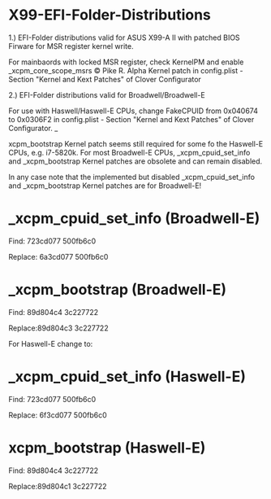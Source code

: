 # X99-EFI-Folder-Distributions

1.) EFI-Folder distributions valid for ASUS X99-A II with patched BIOS Firware for MSR register kernel write. 

For mainbaords with locked MSR register, check KernelPM and enable _xcpm_core_scope_msrs © Pike R. Alpha Kernel patch in config.plist - Section "Kernel and Kext Patches" of Clover Configurator 

2.) EFI-Folder distributions valid for Broadwell/Broadwell-E

For use with Haswell/Haswell-E CPUs, change FakeCPUID from 0x040674 to 0x0306F2 in config.plist - Section "Kernel and Kext Patches" of Clover Configurator. _

xcpm_bootstrap Kernel patch seems still required for some fo the Haswell-E CPUs, e.g. i7-5820k. For most Broadwell-E CPUs, _xcpm_cpuid_set_info and _xcpm_bootstrap Kernel patches are obsolete and can remain disabled.

In any case note that the implemented but disabled _xcpm_cpuid_set_info  and _xcpm_bootstrap  Kernel patches are for Broadwell-E!

# _xcpm_cpuid_set_info (Broadwell-E)

Find: 723cd077 500fb6c0

Replace: 6a3cd077 500fb6c0 

# _xcpm_bootstrap (Broadwell-E)

Find: 89d804c4 3c227722

Replace:89d804c3 3c227722 


For Haswell-E change to:

# _xcpm_cpuid_set_info (Haswell-E)

Find: 723cd077 500fb6c0

Replace: 6f3cd077 500fb6c0 

# xcpm_bootstrap (Haswell-E)

Find: 89d804c4 3c227722

Replace:89d804c1 3c227722 
